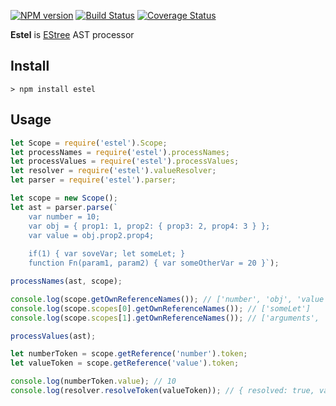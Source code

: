 [![NPM version](https://img.shields.io/npm/v/estel.svg)](https://www.npmjs.com/package/estel)
[![Build Status](https://travis-ci.org/smelukov/estel.svg?branch=master)](https://travis-ci.org/smelukov/estel)
[![Coverage Status](https://coveralls.io/repos/github/smelukov/estel/badge.svg?branch=master)](https://coveralls.io/github/smelukov/estel?branch=master)

**Estel** is [EStree](https://github.com/estree/estree) AST processor

## Install

```
> npm install estel
```

## Usage

```js
let Scope = require('estel').Scope;
let processNames = require('estel').processNames;
let processValues = require('estel').processValues;
let resolver = require('estel').valueResolver;
let parser = require('estel').parser;

let scope = new Scope();
let ast = parser.parse(`
    var number = 10;
    var obj = { prop1: 1, prop2: { prop3: 2, prop4: 3 } };
    var value = obj.prop2.prop4;
    
    if(1) { var soveVar; let someLet; }
    function Fn(param1, param2) { var someOtherVar = 20 }`);

processNames(ast, scope);

console.log(scope.getOwnReferenceNames()); // ['number', 'obj', 'value', 'soveVar, 'Fn']
console.log(scope.scopes[0].getOwnReferenceNames()); // ['someLet']
console.log(scope.scopes[1].getOwnReferenceNames()); // ['arguments', 'param1', 'param2', 'someOtherVar']

processValues(ast);

let numberToken = scope.getReference('number').token;
let valueToken = scope.getReference('value').token;

console.log(numberToken.value); // 10
console.log(resolver.resolveToken(valueToken)); // { resolved: true, value: 3 }
```
